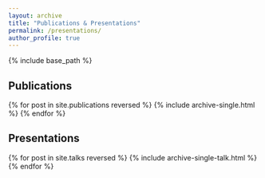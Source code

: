 ```yaml
---
layout: archive
title: "Publications & Presentations"
permalink: /presentations/
author_profile: true
---
```


{% include base_path %}

## Publications
{% for post in site.publications reversed %}
  {% include archive-single.html %}
{% endfor %}

## Presentations
{% for post in site.talks reversed %}
  {% include archive-single-talk.html %}
{% endfor %}
